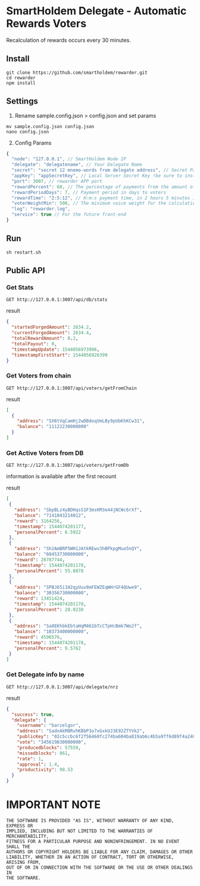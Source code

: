 # SmartHoldem Delegate - Automatic Rewards Voters

Recalculation of rewards occurs every 30 minutes.

## Install

```
git clone https://github.com/smartholdem/rewarder.git
cd rewarder
npm install
```

## Settings


1. Rename sample.config.json > config.json and set params

```
mv sample.config.json config.json
nano config.json
```

2. Config Params

```js
{
  "node": "127.0.0.1", // SmartHoldem Node IP
  "delegate": "delegatename", // Your Delegate Name
  "secret": "secret 12 mnemo-words from delegate address", // Secret Pass Phrase Delegate for payments
  "appKey": "appSecretKey", // Local Server Secret Key !be sure to install your
  "port": 3007, // rewarder APP port
  "rewardPercent": 60, // The percentage of payments from the amount of forging
  "rewardPeriodDays": 7, // Payment period in days to voters
  "rewardTime": "2:5:12", // H:m:s payment time, in 2 hours 5 minutes 12 sec
  "voterWeightMin": 500, // The minimum voice weight for the calculation of payments
  "log": "rewarder.log",
  "service": true // For the future front-end
}
```

## Run

```
sh restart.sh
```

## Public API

### Get Stats

```
GET http://127.0.0.1:3007/api/db/stats
```

result

```json
{
  "startedForgedAmount": 2634.2,
  "currentForgedAmount": 2634.4,
  "totalRewardAmount": 0.2,
  "totalPayout": 0,
  "timestampUpdate": 1544056973996,
  "timestampFirstStart": 1544056926399
}
```

### Get Voters from chain

```
GET http://127.0.0.1:3007/api/voters/getFromChain
```

result

```json
[
  {
    "address": "SX6tVqCamHj2wDBdoqVmLBy9pUbKhKCw31",
    "balance": "11122230000000"
  }
]
```

### Get Active Voters from DB

```
GET http://127.0.0.1:3007/api/voters/getFromDb
```

information is available after the first recount

result

```json
[
 {
   "address": "SbpBLz4yBDHqsS1F3msKM3e44jNCWc6rXf",
   "balance": "7141043214012",
   "reward": 3164256,
   "timestamp": 1544074201177,
   "personalPercent": 6.5922
 },
 {
   "address": "Sh2AmBRP5WH1JAtkREwv3hBPkpgMuo5nQY",
   "balance": "60453730000000",
   "reward": 26787744,
   "timestamp": 1544074201178,
   "personalPercent": 55.8078
 },
 {
   "address": "SPBJ65i1H2qyUuv8mFEWZEqWHrGF4QUwe9",
   "balance": "30356730000000",
   "reward": 13451424,
   "timestamp": 1544074201178,
   "personalPercent": 28.0238
 },
 {
   "address": "Sa8EKhbkEbtaHqM461bTcCTpHcBmk7Wo2f",
   "balance": "10373400000000",
   "reward": 4596576,
   "timestamp": 1544074201178,
   "personalPercent": 9.5762
 }
]
```

### Get Delegate info by name

```
GET http://127.0.0.1:3007/api/delegate/nrz
```

result

```json
{
  "success": true,
  "delegate": {
    "username": "barzelgor",
    "address": "SadnAkM8RvhKBbP3o7xGxkUJ3E92ZTYVk2",
    "publicKey": "02c5ccbc6f2f56460fc274ba604ba819ab6c4b5a9ff6d89f4a24013b61a994c510",
    "vote": "345619830000000",
    "producedblocks": 57559,
    "missedblocks": 861,
    "rate": 1,
    "approval": 1.4,
    "productivity": 98.53
  }
}
```


# IMPORTANT NOTE

    THE SOFTWARE IS PROVIDED "AS IS", WITHOUT WARRANTY OF ANY KIND, EXPRESS OR
    IMPLIED, INCLUDING BUT NOT LIMITED TO THE WARRANTIES OF MERCHANTABILITY,
    FITNESS FOR A PARTICULAR PURPOSE AND NONINFRINGEMENT. IN NO EVENT SHALL THE
    AUTHORS OR COPYRIGHT HOLDERS BE LIABLE FOR ANY CLAIM, DAMAGES OR OTHER
    LIABILITY, WHETHER IN AN ACTION OF CONTRACT, TORT OR OTHERWISE, ARISING FROM,
    OUT OF OR IN CONNECTION WITH THE SOFTWARE OR THE USE OR OTHER DEALINGS IN
    THE SOFTWARE.
